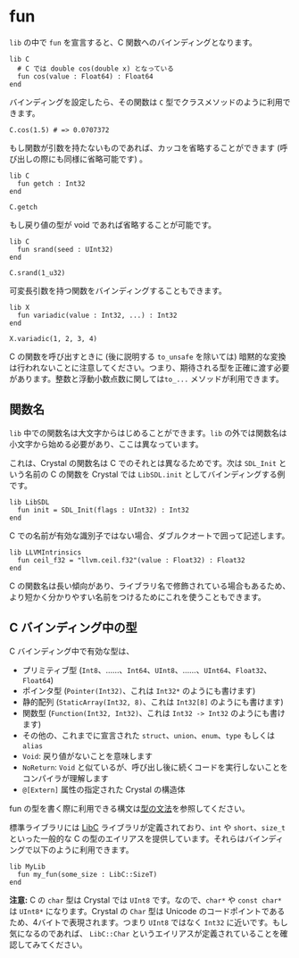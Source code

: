 # fun

`lib` の中で `fun` を宣言すると、C 関数へのバインディングとなります。

```crystal
lib C
  # C では double cos(double x) となっている
  fun cos(value : Float64) : Float64
end
```

バインディングを設定したら、その関数は `C` 型でクラスメソッドのように利用できます。

```crystal
C.cos(1.5) # => 0.0707372
```

もし関数が引数を持たないものであれば、カッコを省略することができます (呼び出しの際にも同様に省略可能です) 。

```crystal
lib C
  fun getch : Int32
end

C.getch
```

もし戻り値の型が void であれば省略することが可能です。

```crystal
lib C
  fun srand(seed : UInt32)
end

C.srand(1_u32)
```

可変長引数を持つ関数をバインディングすることもできます。

```crystal
lib X
  fun variadic(value : Int32, ...) : Int32
end

X.variadic(1, 2, 3, 4)
```

C の関数を呼び出すときに (後に説明する `to_unsafe` を除いては) 暗黙的な変換は行われないことに注意してください。つまり、期待される型を正確に渡す必要があります。整数と浮動小数点数に関しては`to_...` メソッドが利用できます。

## 関数名

`lib` 中での関数名は大文字からはじめることができます。`lib` の外では関数名は小文字から始める必要があり、ここは異なっています。

これは、Crystal の関数名は C でのそれとは異なるためです。次は `SDL_Init` という名前の C の関数を Crystal では `LibSDL.init` としてバインディングする例です。

```crystal
lib LibSDL
  fun init = SDL_Init(flags : UInt32) : Int32
end
```

C での名前が有効な識別子ではない場合、ダブルクオートで囲って記述します。

```crystal
lib LLVMIntrinsics
  fun ceil_f32 = "llvm.ceil.f32"(value : Float32) : Float32
end
```

C の関数名は長い傾向があり、ライブラリ名で修飾されている場合もあるため、より短かく分かりやすい名前をつけるためにこれを使うこともできます。

## C バインディング中の型

C バインディング中で有効な型は、
* プリミティブ型 (`Int8`、……、`Int64`、`UInt8`、……、`UInt64`、`Float32`、`Float64`)
* ポインタ型 (`Pointer(Int32)`、これは `Int32*` のようにも書けます)
* 静的配列 (`StaticArray(Int32, 8)`、これは `Int32[8]` のようにも書けます)
* 関数型 (`Function(Int32, Int32)`、これは `Int32 -> Int32` のようにも書けます)
* その他の、これまでに宣言された `struct`、`union`、`enum`、`type` もしくは `alias`
* `Void`: 戻り値がないことを意味します
* `NoReturn`: `Void` と似ているが、呼び出し後に続くコードを実行しないことをコンパイラが理解します
* `@[Extern]` 属性の指定された Crystal の構造体

fun の型を書く際に利用できる構文は[型の文法](../type_grammar.html)を参照してください。

標準ライブラリには [LibC](https://github.com/crystal-lang/crystal/blob/master/src/lib_c.cr) ライブラリが定義されており、`int` や `short`、`size_t` といった一般的な C の型のエイリアスを提供しています。それらはバインディングで以下のように利用できます。

```crystal
lib MyLib
  fun my_fun(some_size : LibC::SizeT)
end
```

**注意:** C の `char` 型は Crystal では `UInt8` です。なので、`char*` や `const char*` は `UInt8*` になります。Crystal の `Char` 型は Unicode のコードポイントであるため、4バイトで表現されます。つまり `UInt8` ではなく `Int32` に近いです。もし気になるのであれば、 `LibC::Char` というエイリアスが定義されていることを確認してみてください。
